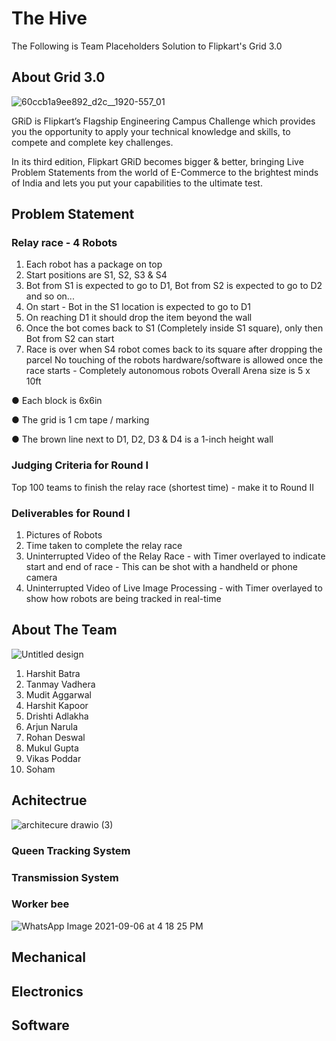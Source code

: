 # The Hive 
The Following is Team Placeholders Solution to Flipkart's Grid 3.0

## About Grid 3.0
![60ccb1a9ee892_d2c__1920-557_01](https://user-images.githubusercontent.com/71646613/132248707-44581bff-25d0-4527-8e1e-d93d26eb45cb.jpg)

GRiD is Flipkart’s Flagship Engineering Campus Challenge which provides you the opportunity to apply your technical knowledge and skills, to compete and complete key challenges.

In its third edition, Flipkart GRiD becomes bigger & better, bringing Live Problem Statements from the world of E-Commerce to the brightest minds of India and lets you put your capabilities to the ultimate test.
## Problem  Statement

### Relay race - 4 Robots

1. Each robot has a package on top
2. Start positions are S1, S2, S3 & S4
3. Bot from S1 is expected to go to D1, Bot from S2 is expected to go to D2 and so on...
4. On start - Bot in the S1 location is expected to go to D1
5. On reaching D1 it should drop the item beyond the wall
6. Once the bot comes back to S1 (Completely inside S1 square), only then Bot from S2 can start
7. Race is over when S4 robot comes back to its square after dropping the parcel
No touching of the robots hardware/software is allowed once the race starts - Completely autonomous robots
Overall Arena size is 5 x 10ft

● Each block is 6x6in

● The grid is 1 cm tape / marking

● The brown line next to D1, D2, D3 & D4 is a 1-inch height wall

### Judging Criteria for Round I

Top 100 teams to finish the relay race (shortest time) - make it to Round II

### Deliverables for Round I
1. Pictures of Robots
2. Time taken to complete the relay race
3. Uninterrupted Video of the Relay Race - with Timer overlayed to indicate start and end of race - This
can be shot with a handheld or phone camera
4. Uninterrupted Video of Live Image Processing - with Timer overlayed to show how robots are being
tracked in real-time

## About The Team 
![Untitled design](https://user-images.githubusercontent.com/71646613/132249350-38f5f4f0-2d01-4246-bfad-973f2d42afb8.png)

1. Harshit Batra 
2. Tanmay Vadhera
3. Mudit Aggarwal
4. Harshit Kapoor 
5. Drishti Adlakha 
6. Arjun Narula 
7. Rohan Deswal 
8. Mukul Gupta 
9. Vikas Poddar 
10. Soham

## Achitectrue
![architecure drawio (3)](https://user-images.githubusercontent.com/71646613/132103743-41745243-7242-49e7-9f9f-75c9ba1f0118.png)
### Queen Tracking System 
### Transmission System
### Worker bee 
![WhatsApp Image 2021-09-06 at 4 18 25 PM](https://user-images.githubusercontent.com/71646613/132313659-b21e1d5a-814b-4970-8ea3-4ba18a52b707.jpeg)


## Mechanical

## Electronics 

## Software 
